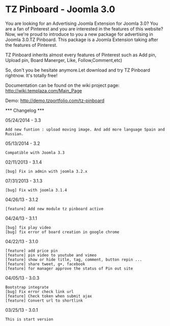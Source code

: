 # TZ Pinboard - Joomla 3.0

You are looking for an Advertising Joomla Extension for Joomla 3.0? You are a fan of Pinterest and you are interested in the features of this website? Now, we're proud to introduce to you a new package for advertising in Joomla 3.0.TZ Pinboard. This package is a Joomla Extension taking after the features of Pinterest.

TZ Pinboard inherits almost every features of Pinterest such as Add pin, Upload pin, Board Manerger, Like, Follow,Comment,etc)

So, don't you be hesitate anymore.Let download and try TZ Pinboard rightnow. It's totally free!

Documentation can be found on the wiki project page: http://wiki.templaza.com/Main_Page

Demo: http://demo.tzportfolio.com/tz-pinboard

*** Changelog ***

05/24/2014 - 3.3
	
	Add new funtion : upload moving image. And add more language Spain and Russian.

05/13/2014 - 3.2
	
	Compatible with Joomla 3.3
	
02/11/2013  - 3.1.4

	[bug] Fix in admin with joomla 3.2.x

07/31/2013  - 3.1.3

	[bug] Fix with joomla 3.1.4
	
04/26/13  - 3.1.2

	[feature] Add new module tz pinboard active

04/24/13  - 3.1.1

	[bug] fix play video
	[bug] fix error of board creation in google chrome

04/22/13  - 3.1.0


	[feature] add price pin
	[feature] pin video to youtube and vimeo
	[feature] show or hide title, tag, comment, button repin ...
	[feature] share tweet, g+, facebook
	[feature] for manager approve the status of Pin out site

04/05/13 - 3.0.3

	Bootstrap integrate
	[bug] Fix error check link url
	[feature] Check token when submit ajax
	[feature] Convert url to shortlink

03/25/13 - 3.0.1

	This is start version